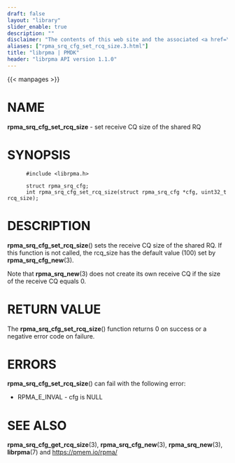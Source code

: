 ```yaml
---
draft: false
layout: "library"
slider_enable: true
description: ""
disclaimer: "The contents of this web site and the associated <a href=\"https://github.com/pmem\">GitHub repositories</a> are BSD-licensed open source."
aliases: ["rpma_srq_cfg_set_rcq_size.3.html"]
title: "librpma | PMDK"
header: "librpma API version 1.1.0"
---
```

{{< manpages >}}

[comment]: <> (SPDX-License-Identifier: BSD-3-Clause)
[comment]: <> (Copyright 2020-2022, Intel Corporation)

# NAME

**rpma_srq_cfg_set_rcq_size** - set receive CQ size of the shared RQ

# SYNOPSIS

          #include <librpma.h>

          struct rpma_srq_cfg;
          int rpma_srq_cfg_set_rcq_size(struct rpma_srq_cfg *cfg, uint32_t rcq_size);

# DESCRIPTION

**rpma_srq_cfg_set_rcq_size**() sets the receive CQ size of the shared
RQ. If this function is not called, the rcq_size has the default value
(100) set by **rpma_srq_cfg_new**(3).

Note that **rpma_srq_new**(3) does not create its own receive CQ if the
size of the receive CQ equals 0.

# RETURN VALUE

The **rpma_srq_cfg_set_rcq_size**() function returns 0 on success or a
negative error code on failure.

# ERRORS

**rpma_srq_cfg_set_rcq_size**() can fail with the following error:

-   RPMA_E\_INVAL - cfg is NULL

# SEE ALSO

**rpma_srq_cfg_get_rcq_size**(3), **rpma_srq_cfg_new**(3),
**rpma_srq_new**(3), **librpma**(7) and https://pmem.io/rpma/
